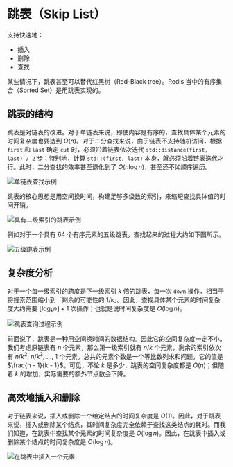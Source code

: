 # 跳表（Skip List）

支持快速地：

* 插入
* 删除
* 查找

某些情况下，跳表甚至可以替代红黑树（Red-Black tree）。Redis 当中的有序集合（Sorted Set）是用跳表实现的。

## 跳表的结构

跳表是对链表的改进。对于单链表来说，即使内容是有序的，查找具体某个元素的时间复杂度也要达到 $O(n)$。对于二分查找来说，由于链表不支持随机访问，根据 `first` 和 `last` 确定 `cut` 时，必须沿着链表依次迭代 `std::distance(first, last) / 2` 步；特别地，计算 `std::(first, last)` 本身，就必须沿着链表迭代才行。此时，二分查找的效率甚至退化到了 $O(n \log n)$，甚至还不如顺序遍历。

![单链表查找示例](https://static001.geekbang.org/resource/image/e1/6d/e18303fcedc068e5a168de04df956f6d.jpg)

跳表的核心思想是用空间换时间，构建足够多级数的索引，来缩短查找具体值的时间开销。

![具有二级索引的跳表示例](https://static001.geekbang.org/resource/image/49/65/492206afe5e2fef9f683c7cff83afa65.jpg)

例如对于一个具有 64 个有序元素的五级跳表，查找起来的过程大约如下图所示。

![五级跳表示例](https://static001.geekbang.org/resource/image/46/a9/46d283cd82c987153b3fe0c76dfba8a9.jpg)

## 复杂度分析

对于一个每一级索引的跨度是下一级索引 $k$ 倍的跳表，每一次 `down` 操作，相当于将搜索范围缩小到「剩余的可能性的 $1 / k$」。因此，查找具体某个元素的时间复杂度大约需要 $\lfloor \log_k n\rfloor + 1$ 次操作；也就是说时间复杂度是 $O(\log n)$。

![跳表查询过程示例](https://static001.geekbang.org/resource/image/d0/0c/d03bef9a64a0368e6a0d23ace8bd450c.jpg)

前面说了，跳表是一种用空间换时间的数据结构。因此它的空间复杂度一定不小。我们考虑原链表有 $n$ 个元素，那么第一级索引就有 $n / k$ 个元素，剩余的索引依次有 $n / k^2$, $n / k^3$, ..., $1$ 个元素。总共的元素个数是一个等比数列求和问题，它的值是 $\frac{n - 1}{k - 1}$。可见，不论 $k$ 是多少，跳表的空间复杂度都是 $O(n)$；但随着 $k$ 的增加，实际需要的额外节点数会下降。

## 高效地插入和删除

对于链表来说，插入或删除一个给定结点的时间复杂度是 $O(1)$。因此，对于跳表来说，插入或删除某个结点，其时间复杂度完全依赖于查找这类结点的耗时。而我们知道，在跳表中查找某个元素的时间复杂度是 $O(\log n)$。因此，在跳表中插入或删除某个结点的时间复杂度是 $O(\log n)$。

![在跳表中插入一个元素](https://static001.geekbang.org/resource/image/65/6c/65379f0651bc3a7cfd13ab8694c4d26c.jpg)
